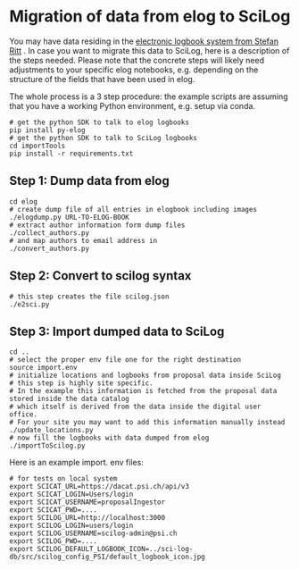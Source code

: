 # Migration of data from elog to SciLog

You may have data residing in the [electronic logbook system from Stefan Ritt](https://elog.psi.ch/elog/) .
In case you want to migrate this data to SciLog, here is a description of the steps needed. 
Please note that the concrete steps will likely need adjustments to your specific elog notebooks, 
e.g. depending on the structure of the fields that have been used in elog.

The whole process is a 3 step procedure: the example scripts are assuming that you have a working Python environment, e.g. setup via conda.

```
# get the python SDK to talk to elog logbooks
pip install py-elog
# get the python SDK to talk to SciLog logbooks
cd importTools
pip install -r requirements.txt 
```

## Step 1: Dump data from elog

```
cd elog
# create dump file of all entries in elogbook including images
./elogdump.py URL-TO-ELOG-BOOK 
# extract author information form dump files
./collect_authors.py
# and map authors to email address in 
./convert_authors.py
```

## Step 2: Convert to scilog syntax
```
# this step creates the file scilog.json
./e2sci.py
```

## Step 3: Import dumped data to SciLog

```
cd ..
# select the proper env file one for the right destination
source import.env 
# initialize locations and logbooks from proposal data inside SciLog
# this step is highly site specific. 
# In the example this information is fetched from the proposal data stored inside the data catalog
# which itself is derived from the data inside the digital user office.
# For your site you may want to add this information manually instead
./update_locations.py
# now fill the logbooks with data dumped from elog
./importToScilog.py
```

Here is an example import. env files:
```
# for tests on local system
export SCICAT_URL=https://dacat.psi.ch/api/v3
export SCICAT_LOGIN=Users/login
export SCICAT_USERNAME=proposalIngestor
export SCICAT_PWD=....
export SCILOG_URL=http://localhost:3000
export SCILOG_LOGIN=users/login
export SCILOG_USERNAME=scilog-admin@psi.ch
export SCILOG_PWD=....
export SCILOG_DEFAULT_LOGBOOK_ICON=../sci-log-db/src/scilog_config_PSI/default_logbook_icon.jpg

```

